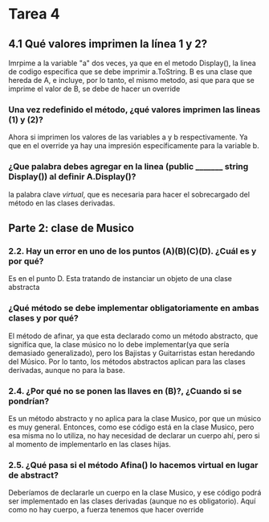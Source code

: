 # Tarea 4

## 4.1 Qué valores imprimen la línea 1 y 2?
Imrpime a la variable "a" dos veces, ya que en el metodo Display(), la linea de codigo especifica que se debe imprimir a.ToString. B es una clase que hereda de A, e incluye, por lo tanto, el mismo metodo, asi que para que se imprime el valor de B, se debe de hacer un override

### Una vez redefinido el método, ¿qué valores imprimen las lineas (1) y (2)?
Ahora si imprimen los valores de las variables a y b respectivamente. Ya que en el override ya hay una impresión específicamente para la variable b.

### ¿Que palabra debes agregar en la linea (public _______ string Display()) al definir A.Display()?
la palabra clave *virtual*, que es necesaria para hacer el sobrecargado del método en las clases derivadas.


## Parte 2: clase de Musico
### 2.2. Hay un error en uno de los puntos (A)(B)(C)(D). ¿Cuál es y por qué?
Es en el punto D. Esta tratando de instanciar un objeto de una clase abstracta 

###  ¿Qué método se debe implementar obligatoriamente en ambas clases y por qué?
El método de afinar, ya que esta declarado como un método abstracto, que signifíca que, la clase músico no lo debe implementar(ya que sería demasiado generalizado), pero los Bajistas y Guitarristas estan heredando del Músico. Por lo tanto, los métodos abstractos aplican para las clases derivadas, aunque no para la base.

### 2.4. ¿Por qué no se ponen las llaves en (B)?, ¿Cuando si se pondrían?
Es un método abstracto y no aplica para la clase Musico, por que un músico es muy general. Entonces, como ese código está en la clase Musico, pero esa misma no lo utiliza, no hay necesidad de declarar un cuerpo ahí, pero si al momento de implementarlo en las clases hijas.

### 2.5. ¿Qué pasa si el método Afina() lo hacemos virtual en lugar de abstract?
Deberíamos de declararle un cuerpo en la clase Musico, y ese código podrá ser implementado en las clases derivadas (aunque no es obligatorio). Aquí como no hay cuerpo, a fuerza tenemos que hacer override


